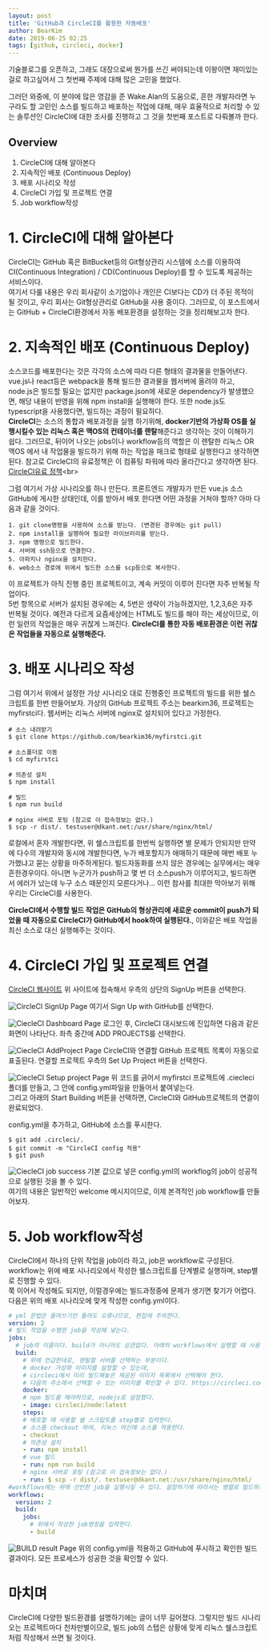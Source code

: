 ```yaml
---
layout: post
title: 'GitHub과 CircleCI를 활용한 자동배포'
author: BearKim
date: 2019-06-25 02:25
tags: [github, circleci, docker]
---
```


기술블로그를 오픈하고, 그래도 대장으로써 뭔가를 쓰긴 써야되는데 이왕이면 재미있는걸로 하고싶어서 그 첫번째 주제에 대해 많은 고민을 했었다. 

그러던 와중에, 이 분야에 많은 영감을 준 Wake.Alan의 도움으로, 흔한 개발자라면 누구라도 할 고민인 소스를 빌드하고 배포하는 작업에 대해, 매우 효율적으로 처리할 수 있는 솔루션인 CircleCI에 대한 조사를 진행하고 그 것을 첫번째 포스트로 다뤄볼까 한다. 


## Overview
1. CircleCI에 대해 알아본다
2. 지속적인 배포 (Continuous Deploy)
3. 배포 시나리오 작성
4. CircleCI 가입 및 프로젝트 연결
5. Job workflow작성


# 1. CircleCI에 대해 알아본다
CircleCI는 GitHub 혹은 BitBucket등의 Git형상관리 시스템에 소스를 이용하여 CI(Continuous Integration) / CD(Continuous Deploy)를 할 수 있도록 제공하는 서비스이다.<br>
여기서 다룰 내용은 우리 회사같이 소기업이나 개인은 CI보다는 CD가 더 주된 목적이 될 것이고, 우리 회사는 Git형상관리로 GitHub을 사용 중이다. 그러므로, 이 포스트에서는 GitHub + CircleCI환경에서 자동 배포환경을 설정하는 것을 정리해보고자 한다.


# 2. 지속적인 배포 (Continuous Deploy)
소스코드를 배포한다는 것은 각각의 소스에 따라 다른 형태의 결과물을 만들어낸다. vue.js나 react등은 webpack을 통해 빌드한 결과물을 웹서버에 올려야 하고, node.js은 빌드할 필요는 없지만 package.json에 새로운 dependency가 발생했으면, 해당 내용이 반영을 위해 npm install을 실행해야 한다. 또한 node.js도 typescript을 사용했다면, 빌드하는 과정이 필요하다.<br>
**CircleCI**는 소스의 통합과 배포과정을 실행 하기위해, **docker기반의 가상화 OS를 실행시킬수 있는 리눅스 혹은 맥OS의 컨테이너를 랜탈**해준다고 생각하는 것이 이해하기 쉽다. 그러므로, 뒤이어 나오는 jobs이나 workflow등의 역할은 이 렌탈한 리눅스 OR 맥OS 에서 내 작업물을 빌드하기 위해 하는 작업을 매크로 형태로 실행한다고 생각하면 된다. 참고로 CircleCI의 유료정책은 이 컴퓨팅 파워에 따라 올라간다고 생각하면 된다. [CircleCI유료 정책]("https://circleci.com/pricing/usage/")<br>

그럼 여기서 가상 시나리오를 하나 만든다. 프론트엔드 개발자가 만든 vue.js 소스 GitHub에 게시한 상태인데, 이를 받아서 배포 한다면 어떤 과정을 거쳐야 할까? 아마 다음과 같을 것이다. <br>

    1. git clone명령을 사용하여 소스를 받는다. (변경된 경우에는 git pull)
    2. npm install을 실행하여 필요한 라이브러리를 받는다.
    3. npm 명령으로 빌드한다.
    4. 서버에 ssh등으로 연결한다.
    5. 아파치나 nginx을 설치한다.
    6. web소스 경로에 위에서 빌드한 소스를 scp등으로 복사한다.

이 프로젝트가 아직 진행 중인 프로젝트이고, 계속 커밋이 이루어 진다면 자주 반복될 작업이다. <br>5번 항목으로 서버가 설치된 경우에는 4, 5번은 생략이 가능하겠지만, 1,2,3,6은 자주 반복될 것이다. 예전과 다르게 요즘세상에는 HTML도 빌드를 해야 하는 세상이므로, 이런 일련의 작업들은 매우 귀찮게 느껴진다. **CircleCI를 통한 자동 배포환경은 이런 귀찮은 작업들을 자동으로 실행해준다.** 


# 3. 배포 시나리오 작성
그럼 여기서 위에서 설정한 가상 시나리오 대로 진행중인 프로젝트의 빌드를 위한 쉘스크립트를 한번 만들어보자.
가상의 GitHub 프로젝트 주소는 bearkim36, 프로젝트는 myfirstci다. 웹서버는 리눅스 서버에 nginx로 설치되어 있다고 가정한다.
```shell
# 소스 내려받기
$ git clone https://github.com/bearkim36/myfirstci.git

# 소스폴더로 이동
$ cd myfirstci

# 의존성 설치
$ npm install

# 빌드
$ npm run build

# nginx 서버로 포팅 (참고로 이 접속정보는 없다.)
$ scp -r dist/. testuser@dkant.net:/usr/share/nginx/html/
```
로컬에서 혼자 개발한다면, 위 쉘스크립트를 한번씩 실행하면 별 문제가 안되지만 만약에 다수의 개발자와 동시에 개발한다면, 누가 배포할지가 애매하기 때문에 매번 배포 누가했냐고 묻는 상황을 마주하게된다. 빌드자동화를 쓰지 않은 경우에는 실무에서는 매우 흔한경우이다. 아니면 누군가가 push하고 몇 번 더 소스push가 이루어지고, 빌드하면서 에러가 났는데 누구 소스 때문인지 모른다거나... 이런 참사를 최대한 막아보기 위해 우리는 CircleCI를 사용한다.<br>

**CircleCI에서 수행할 빌드 작업은 GitHub의 형상관리에 새로운 commit이 push가 되었을 때 자동으로 CircleCI가 GitHub에서 hook하여 실행된다.**, 이와같은 배포 작업을 최신 소스로 대신 실행해주는 것이다. 


# 4. CircleCI 가입 및 프로젝트 연결
[CircleCI 웹사이트]("https://circleci.com/")
위 사이트에 접속해서 우측의 상단의 SignUp 버튼을 선택한다.

![CircleCI SignUp Page](/files/posts/bearkim/2019-06-25-image01.png)
여기서 Sign Up with GitHub를 선택한다.

![CiecleCI Dashboard Page](/files/posts/bearkim/2019-06-25-image02.png)
로그인 후, CircleCI 대시보드에 진입하면 다음과 같은 화면이 나타난다.
좌측 중간에 ADD PROJECTS를 선택한다.

![CiecleCI AddProject Page](/files/posts/bearkim/2019-06-25-image03.png)
CircleCI와 연결할 GitHub 프로젝트 목록이 자동으로 표출된다. 연결할 프로젝트 우측의 Set Up Project 버튼을 선택한다.

![CiecleCI Setup project Page](/files/posts/bearkim/2019-06-25-image04.png)
위 코드를 긁어서 myfirstci 프로젝트에 .ciecleci 폴더를 만들고, 그 안에 config.yml파일을 만들어서 붙여넣는다. <br>
그리고 아래의 Start Building 버튼을 선택하면, CircleCI와 GitHub프로젝트의 연결이 완료되었다.

config.yml을 추가하고, GitHub에 소스를 푸시한다.
```shell
$ git add .circleci/.
$ git commit -m "CircleCI config 적용"
$ git push
```

![CiecleCI job success](/files/posts/bearkim/2019-06-25-image05.png)
기본 값으로 넣은 config.yml의 workflog의 job이 성공적으로 실행된 것을 볼 수 있다.<br>
여기의 내용은 일반적인 welcome 메시지이므로, 이제 본격적인 job workflow를 만들어보자.


# 5. Job workflow작성

CircleCI에서 하나의 단위 작업을 job이라 하고, job은 workflow로 구성된다. workflow는 위에 배포 시나리오에서 작성한 쉘스크립트를 단계별로 실행하며, step별로 진행할 수 있다.<br> 쭉 이어서 작성해도 되지만, 이럴경우에는 빌드과정중에 문제가 생기면 찾기가 어렵다. 다음은 위의 배포 시나리오에 맞게 작성한 config.yml이다.
```yml
# yml 문법은 들여쓰기만 틀려도 오류나므로, 편집에 주의한다.
version: 2
# 빌드 작업을 수행한 job을 작성해 넣는다.
jobs:
  # job의 이름이다. build가 아니어도 상관없다. 아래의 workflows에서 실행할 때 사용된다. 
  build:
    # 위에 언급한대로, 렌탈할 서버를 선택하는 부분이다. 
    # docker 가상화 이미지를 설정할 수 있는데, 
    # circleci에서 미리 빌드해놓은 제공된 이미지 목록에서 선택해야 한다.
    # 다음의 주소에서 선택할 수 있는 이미지를 확인할 수 있다. https://circleci.com/docs/2.0/circleci-images/
    docker:        
    # npm 빌드를 해야하므로, nodejs로 설정했다.
    - image: circleci/node:latest
    steps:
    # 배포할 때 사용할 쉘 스크립트를 step별로 입력한다.
    # 소스를 checkout 하여, 리눅스 머신에 소스를 적용한다.
    - checkout
    # 의존성 설치
    - run: npm install
    # vue 빌드
    - run: npm run build
    # nginx 서버로 포팅 (참고로 이 접속정보는 없다.)
    - run: $ scp -r dist/. testuser@dkant.net:/usr/share/nginx/html/       
#workflows에는 위에 선언한 job을 실행시킬 수 있다. 설정하기에 따라서는 병렬로 빌드하거나, 여러개의 job을 실행하는것도 가능하다.
workflows:
  version: 2
  build:
    jobs:
      # 위에서 작성한 job명칭을 입력한다.
      - build
```

![BUILD result Page](/files/posts/bearkim/2019-06-25-image06.png)
위의 config.yml을 적용하고 GitHub에 푸시하고 확인한 빌드 결과이다. 모든 프로세스가 성공한 것을 확인할 수 있다. 


# 마치며
CircleCI에 다양한 빌드환경를 설명하기에는 글이 너무 길어졌다. 그렇지만 빌드 시나리오는 프로젝트마다 천차만별이므로, 빌드 job의 스텝은 상황에 맞게 리눅스 쉘스크립트처럼 작성해서 쓰면 될 것이다. 
